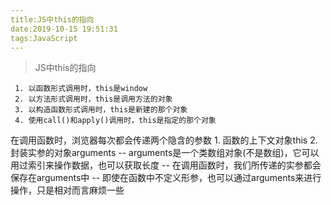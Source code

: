 ```yaml
---
title:JS中this的指向
date:2019-10-15 19:51:31
tags:JavaScript
---
```

> JS中this的指向

	 1. 以函数形式调用时，this是window
	 2. 以方法形式调用时，this是调用方法的对象
	 3. 以构造函数形式调用时，this是新建的那个对象
	 4. 使用call()和apply()调用时，this是指定的那个对象
在调用函数时，浏览器每次都会传递两个隐含的参数
	1. 函数的上下文对象this	
	2. 封装实参的对象arguments
		-- arguments是一个类数组对象(不是数组)，它可以用过索引来操作数据，也可以获取长度
		-- 在调用函数时，我们所传递的实参都会保存在arguments中
		-- 即使在函数中不定义形参，也可以通过arguments来进行操作，只是相对而言麻烦一些
